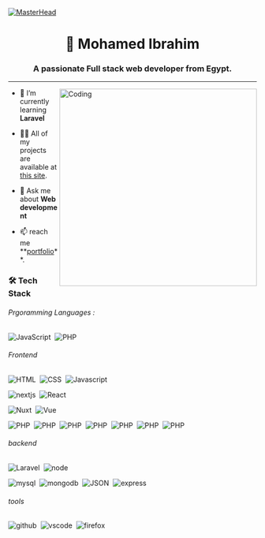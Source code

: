 [![MasterHead](https://firebasestorage.googleapis.com/v0/b/flexi-coding.appspot.com/o/dempgi7-520f8d5f-63d4-4453-8822-dbc149ae27f8.gif?alt=media&token=91c0c7b2-93c3-4029-b011-1a8703c5730d)](<[https://rishavchanda.io](https://portfolio-mohamed-ibrahim.onrender.com/)>)

<h1 align="center">👋 Mohamed Ibrahim</h1>
<h3 align="center">A passionate Full stack web developer from Egypt.</h3>

---

<img align="right" alt="Coding" width="400" src="https://user-images.githubusercontent.com/74038190/212741999-016fddbd-617a-4448-8042-0ecf907aea25.gif">

- 🌱 I’m currently learning **Laravel**

- 👨‍💻 All of my projects are available at [this site](https://portfolio-mohamed-ibrahim.onrender.com/).

- 💬 Ask me about **Web development**

- 📫 reach me \*\*[portfolio](https://portfolio-mohamed-ibrahim.onrender.com/)\*\*.

### 🛠 Tech Stack

###### Prgoramming Languages :

![JavaScript](https://img.shields.io/badge/JS-javascript-blue?logo=javascript)&nbsp;
![PHP](https://img.shields.io/badge/php-PHP-f5f5f5?logo=php)&nbsp;

###### Frontend

![HTML](https://img.shields.io/badge/HTML-white?logo=html5)&nbsp;
![CSS](https://img.shields.io/badge/CSS-2862e9?logo=css3)&nbsp;
![Javascript](https://img.shields.io/badge/Javascript-2862e9?logo=javascript)&nbsp;

![nextjs](https://img.shields.io/badge/Next.js-black?logo=next.js)&nbsp;
![React](https://img.shields.io/badge/React.js-212121?logo=react)&nbsp;

![Nuxt](https://img.shields.io/badge/Nuxt.js-020420?logo=nuxt.js)&nbsp;
![Vue](https://img.shields.io/badge/Vue.js-19191a?logo=vue.js)&nbsp;

 ![PHP](https://img.shields.io/badge/jQuery-154c96?logo=jquery)&nbsp;
![PHP](https://img.shields.io/badge/Bootstrap-f7f7f7?logo=bootstrap)&nbsp;
![PHP](https://img.shields.io/badge/axios-69a5e5?logo=axios)&nbsp;
![PHP](https://img.shields.io/badge/canvas-A0153E?logo=canvas)&nbsp;
![PHP](https://img.shields.io/badge/SVG-A0153E?logo=svg)&nbsp;
![PHP](https://img.shields.io/badge/THREE.js-176B87?logo=three.js)&nbsp;
![PHP](https://img.shields.io/badge/pugjs-d4b2aa?logo=pug)&nbsp; 


###### backend

![Laravel](https://img.shields.io/badge/Laravel-fdefee?logo=laravel)&nbsp;
![node](https://img.shields.io/badge/Node.js-333333?logo=node.js)&nbsp;

![mysql](https://img.shields.io/badge/mysql-dd8a00?logo=mysql)&nbsp;
![mongodb](https://img.shields.io/badge/mongodb-f7f7f7?logo=mongodb)&nbsp;
![JSON](https://img.shields.io/badge/JSON-242424?logo=json)&nbsp;
![express](https://img.shields.io/badge/express-010101?logo=express)&nbsp;

###### tools

![github](https://img.shields.io/badge/github-1A1E22?logo=github)&nbsp;
![vscode](https://img.shields.io/badge/vscode-05122A?logo=visual-studio-code)&nbsp;
![firefox](https://img.shields.io/badge/firefox-3542cA?logo=firefox)&nbsp;
